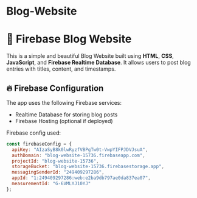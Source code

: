 # Blog-Website
# 📝 Firebase Blog Website

This is a simple and beautiful Blog Website built using **HTML**, **CSS**, **JavaScript**, and **Firebase Realtime Database**. It allows users to post blog entries with titles, content, and timestamps.

## 🔥 Firebase Configuration

The app uses the following Firebase services:
- Realtime Database for storing blog posts
- Firebase Hosting (optional if deployed)

Firebase config used:
```javascript
const firebaseConfig = {
  apiKey: "AIzaSyB8k0lwRyzfVBPgTw0t-VwpYIFPJDVJsuA",
  authDomain: "blog-website-15736.firebaseapp.com",
  projectId: "blog-website-15736",
  storageBucket: "blog-website-15736.firebasestorage.app",
  messagingSenderId: "249409297286",
  appId: "1:249409297286:web:e2ba9db797ae0da837ea07",
  measurementId: "G-6VMLYJ10YJ"
};
